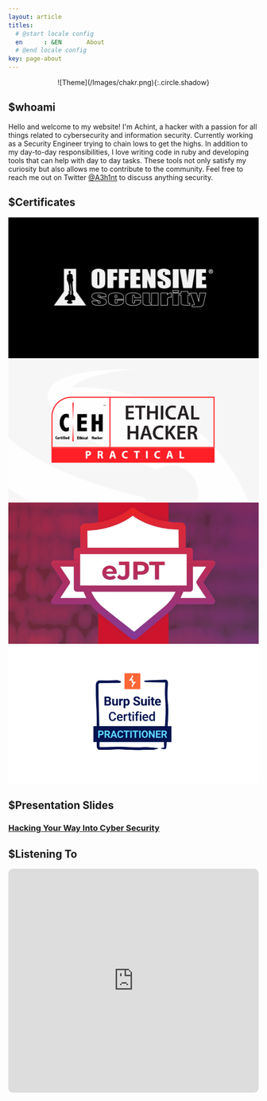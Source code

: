 ```yaml
---
layout: article
titles:
  # @start locale config
  en      : &EN       About
  # @end locale config
key: page-about
---
```


<div style="width:80%; margin:0 auto; " align="center" markdown="1">
  ![Theme](/Images/chakr.png){:.circle.shadow}
</div>


## $whoami
Hello and welcome to my website! I'm Achint, a hacker with a passion for all things related to cybersecurity and information security. Currently working as a Security Engineer trying to chain lows to get the highs. In addition to my day-to-day responsibilities, I love writing code in ruby and developing tools that can help with day to day tasks. These tools not only satisfy my curiosity but also allows me to contribute to the community. Feel free to reach me out on Twitter [@A3h1nt](https://twitter.com/A3h1nt) to discuss anything security.


## $Certificates

  <div class="card card--clickable cert">
    <div class="card__image">
     <img class="image" src="Images/certificate-card/oscp_card.png"/>
    </div>
  </div>


   <div class="card card--clickable cert">
    <div class="card__image">
     <img class="image" src="Images/certificate-card/ceh_card.png"/>
    </div>
  </div>

   <div class="card card--clickable cert">
    <div class="card__image">
     <img class="image" src="Images/certificate-card/ejpt_card.png"/>
    </div>
  </div>

   <div class="card card--clickable cert">
    <div class="card__image">
     <img class="image" src="Images/certificate-card/BSCP.png"/>
    </div>
  </div>

## $Presentation Slides

<style>
  .hero-example--linear-gradient {
    border-radius: 10px;
  }
</style>

<div class="hero hero--dark hero-example--linear-gradient" style="background-image: url('/Images/talks/introduction.png')">
  <div class="hero__content">
    <h3><a href="/Images/talks/introduction.pdf">Hacking Your Way Into Cyber Security</a></h3>
  </div>
</div>

## $Listening To

<iframe id="embedPlayer" src="https://embed.music.apple.com/us/album/udaan-original-motion-picture-soundtrack/1129427946?app=music&amp;itsct=music_box_player&amp;itscg=30200&amp;ls=1&amp;theme=auto" height="450px" frameborder="0" sandbox="allow-forms allow-popups allow-same-origin allow-scripts allow-top-navigation-by-user-activation" allow="autoplay *; encrypted-media *; clipboard-write" style="width: 100%; max-width: 854px; overflow: hidden; border-radius: 10px; transform: translateZ(0px); animation: 2s ease 0s 6 normal none running loading-indicator; background-color: rgb(228, 228, 228);"></iframe>


